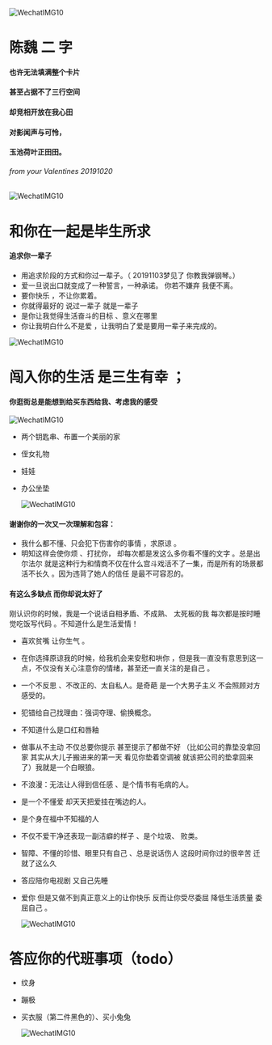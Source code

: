 ![WechatIMG10](./WechatIMG11.jpeg)



# 陈魏 二 字   

#### 也许无法填满整个卡片 
#### 甚至占据不了三行空间 
#### 却竞相开放在我心田 
#### 对影闻声与可怜，
#### 玉池荷叶正田田。

###### from your Valentines 20191020


![WechatIMG10](./WechatIMG10.jpeg)











# 和你在一起是毕生所求



 ####    追求你一辈子 

- 用追求阶段的方式和你过一辈子。（ 20191103梦见了 你教我弹钢琴。）
- 爱一旦说出口就变成了一种誓言，一种承诺。 你若不嫌弃 我便不离。
- 要你快乐 ，不让你累着。
- 你就得最好的 说过一辈子 就是一辈子
- 是你让我觉得生活奋斗的目标 、意义在哪里 
- 你让我明白什么不是爱 ，让我明白了爱是要用一辈子来完成的。







![WechatIMG10](./WechatIMG12.jpeg)

# 闯入你的生活 是三生有幸 ；

#### 你逛街总是能想到给买东西给我、考虑我的感受



![WechatIMG10](./WechatIMG16.jpeg)

* 两个钥匙串、布置一个美丽的家

* 侄女礼物

* 娃娃

* 办公坐垫

  ![WechatIMG10](./WechatIMG15.jpeg)

#### 谢谢你的一次又一次理解和包容：

- 我什么都不懂、只会犯下伤害你的事情 ，求原谅 。
- 明知这样会使你烦 、打扰你， 却每次都是发这么多你看不懂的文字 。总是出尔法尔 就是这种行为和情商不仅在什么宫斗戏活不了一集，而是所有的场景都活不长久 。因为违背了她人的信任 是最不可容忍的。



#### 有这么多缺点 而你却说太好了 

  刚认识你的时候，我是一个说话自相矛盾、不成熟、 太死板的我 每次都是按时睡觉吃饭写代码 。不知道什么是生活爱情！

- 喜欢贫嘴 让你生气 。

- 在你选择原谅我的时候，给我机会来安慰和哄你 ，但是我一直没有意思到这一点，不仅没有关心注意你的情绪，甚至还一直关注的是自己 。

- 一个不反思 、不改正的、太自私人。是奇葩 是一个大男子主义 不会照顾对方感受的。

- 犯错给自己找理由：强词夺理、偷换概念。

- 不知道什么是口红和唇釉

- 做事从不主动 不仅总要你提示 甚至提示了都做不好 （比如公司的靠垫没拿回家 其实从大儿子搬进来的第一天 看见你垫着空调被 就该把公司的垫拿回来了）我就是一个白眼狼。

- 不浪漫：无法让人得到信任感 、是个情书有毛病的人。

- 是一个不懂爱 却天天把爱挂在嘴边的人。

- 是个身在福中不知福的人

- 不仅不爱干净还表现一副洁癖的样子 、是个垃圾、 败类。

- 智障、不懂的珍惜、眼里只有自己 、总是说话伤人 这段时间你过的很辛苦 迁就了这么久 

- 答应陪你电视剧 又自己先睡 

- 爱你 但是又做不到真正意义上的让你快乐 反而让你受尽委屈 降低生活质量 委屈自己 。 

  

   

  

  

  

  ![WechatIMG10](./WechatIMG13.jpeg)

# 答应你的代班事项（todo）

- 纹身

- 蹦极

- 买衣服（第二件黑色的）、买小兔兔

  ![WechatIMG10](./WechatIMG2288.jpeg)